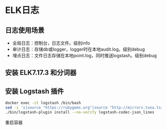 # ELK日志

## 日志使用场景

- 全局日志：控制台，日志文件。级别info
- 审计日志：存储db或logger，logger时在本地audit.log。级别debug
- 埋点日志：文件日志存储在本地point.log，同时推送logstash。级别debug



## 安装 ELK7.17.3 和分词器



## 安装 Logstash 插件

```bash
docker exec -it logstash /bin/bash
sed -i 's|source "https://rubygems.org"|source "http://mirrors.tuna.tsinghua.edu.cn/rubygems/"|g'  Gemfile
./bin/logstash-plugin install --no-verify logstash-codec-json_lines
```

重启容器
